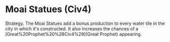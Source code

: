 # Moai Statues (Civ4)

Strategy.
The Moai Statues add a bonus production to every water tile in the city in which it's constructed. It also increases the chances of a [Great%20Prophet%20%28Civ4%29](Great Prophet) appearing.